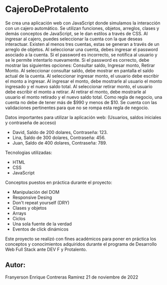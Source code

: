# CajeroDeProtalento
Se crea una aplicación web con JavaScript donde simulamos la interacción con un cajero automático.
Se utilizan funciones, objetos, arreglos, clases y demás conceptos de JavaScript, se le dan estilos a través de CSS. 
Al ingresar al cajero, puedes seleccionar la cuenta con la que deseas interactuar. Existen al menos tres cuentas, estas se generan a través de un arreglo de objetos. 
Al seleccionar una cuenta, debes ingresar el password asociado a la cuenta. Si el password es incorrecto, se notifica al usuario y se le permite intentarlo nuevamente. 
Si el password es correcto, debe mostrar las siguientes opciones: Consultar saldo, Ingresar monto, Retirar Monto.
Al seleccionar consultar saldo, debe mostrar en pantalla el saldo actual de la cuenta.
Al seleccionar ingresar monto, el usuario debe escribir el monto a ingresar. Al ingresar el monto, debe mostrarle al usuario el monto ingresado y el nuevo saldo total.
Al seleccionar retirar monto, el usuario debe escribir el monto a retirar. Al retirar el monto, debe mostrarle al usuario el monto retirado y el nuevo saldo total.
Como regla de negocio, una cuenta no debe de tener más de $990 y menos de $10. Se cuenta con las validaciones pertinentes para que no se rompa esta regla de negocio.

Datos importantes para utilizar la aplicación web: (Usuarios, saldos iniciales y contraseña de acceso)
- David, Saldo de 200 dolares, Contraseña: 123.
- Lina, Saldo de 300 dolares, Contraseña: 456.
- Juan, Saldo de 400 dolares, Contraseña: 789.

Tecnologias utilizadas: 
- HTML
- CSS
- JavaScript

Conceptos puestos en práctica durante el proyecto: 
- Manipulación del DOM
- Responsive Desing
- Don't repeat yourself (DRY)
- Clases y objetos
- Arrays 
- Ciclos
- Una sola fuente de la verdad
- Eventos de click dinámicos


Este proyecto se realizó con fines académicos para poner en práctica los conceptos y conocimientos adquiridos durante el programa de Desarrollo Web Full Stack ante DEV F y Protalento. 

## Autor: 
Franyerson Enrique Contreras Ramirez
21 de noviembre de 2022
